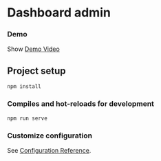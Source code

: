 # Dashboard admin

### Demo 
Show [Demo Video](https://drive.google.com/file/d/1Pmzg4QriM8Qi4yncPq2RIL7XcWY4JHE2/view?usp=sharing)


## Project setup
```
npm install
```

### Compiles and hot-reloads for development
```
npm run serve
```

### Customize configuration
See [Configuration Reference](https://cli.vuejs.org/config/).
